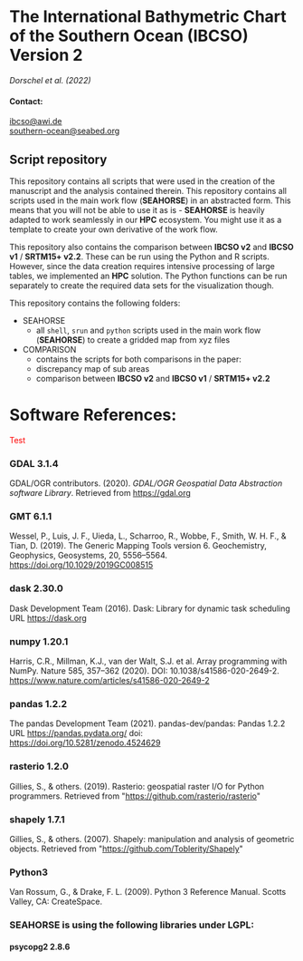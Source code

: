 # The International Bathymetric Chart of the Southern Ocean (IBCSO) Version 2
*Dorschel et al. (2022)*

#### Contact:
ibcso@awi.de  
southern-ocean@seabed.org

## Script repository
This repository contains all scripts that were used in the creation of the manuscript and the analysis contained therein. This repository contains all scripts   used in the main work flow (**SEAHORSE**) in an abstracted form. This means that you will not be able to use it as is - **SEAHORSE** is heavily adapted to work seamlessly in our **HPC** ecosystem. You might use it as a template to create your own derivative of the work flow. 

This repository also contains the comparison between **IBCSO v2** and **IBCSO v1** / **SRTM15+ v2.2**. These can be run using the Python and R scripts. However, since the data creation requires intensive processing of large tables, we implemented an **HPC** solution. The Python functions can be run separately to create the required data sets for the visualization though.

This repository contains the following folders:

   - SEAHORSE
     - all `shell`, `srun` and `python` scripts used in the main work flow (**SEAHORSE**) to create a gridded map from xyz files
   - COMPARISON
     - contains the scripts for both comparisons in the paper:
     - discrepancy map of sub areas
     - comparison between **IBCSO v2** and **IBCSO v1** / **SRTM15+ v2.2**

# Software References:
<span style="color:red"> Test</span>
### GDAL 3.1.4
GDAL/OGR contributors. (2020). *GDAL/OGR Geospatial Data Abstraction software Library*. Retrieved from https://gdal.org

### GMT 6.1.1
Wessel, P., Luis, J. F., Uieda, L., Scharroo, R., Wobbe, F., Smith, W. H. F., & Tian, D. (2019). The Generic Mapping Tools version 6. Geochemistry, Geophysics, Geosystems, 20, 5556–5564. https://doi.org/10.1029/2019GC008515

### dask 2.30.0
Dask Development Team (2016). Dask: Library for dynamic task scheduling
URL https://dask.org

### numpy 1.20.1
Harris, C.R., Millman, K.J., van der Walt, S.J. et al. Array programming with NumPy. Nature 585, 357–362 (2020). DOI: 10.1038/s41586-020-2649-2. https://www.nature.com/articles/s41586-020-2649-2

### pandas 1.2.2
The pandas Development Team (2021). pandas-dev/pandas: Pandas 1.2.2
URL https://pandas.pydata.org/ doi: https://doi.org/10.5281/zenodo.4524629

### rasterio 1.2.0
Gillies, S., & others. (2019). Rasterio: geospatial raster I/O for Python programmers. Retrieved from "https://github.com/rasterio/rasterio"

### shapely 1.7.1
Gillies, S., & others. (2007). Shapely: manipulation and analysis of geometric objects. Retrieved from "https://github.com/Toblerity/Shapely"

### Python3
Van Rossum, G., & Drake, F. L. (2009). Python 3 Reference Manual. Scotts Valley, CA: CreateSpace.

### SEAHORSE is using the following libraries under LGPL:
#### psycopg2 2.8.6
